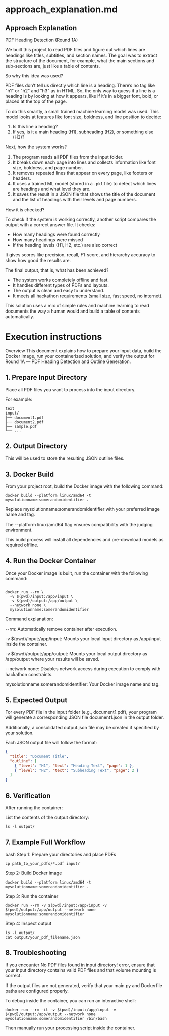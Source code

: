 # approach_explanation.md

## Approach Explanation
PDF Heading Detection (Round 1A)

We built this project to read PDF files and figure out which lines are headings like titles, subtitles, and section names. The goal was to extract the structure of the document, for example, what the main sections and sub-sections are,  just like a table of contents.

So why this idea was used?

PDF files don’t tell us directly which line is a heading. There’s no tag like "h1" or "h2" and "h3" as in HTML. So, the only way to guess if a line is a heading is by looking at how it appears, like if it’s in a bigger font, bold, or placed at the top of the page.

To do this smartly, a small trained machine learning model was used. This model looks at features like font size, boldness, and line position to decide:
1. Is this line a heading?
2. If yes, is it a main heading (H1), subheading (H2), or something else (H3)?

Next, how the system works?
1. The program reads all PDF files from the input folder.
2. It breaks down each page into lines and collects information like font size, boldness, and page number.
3. It removes repeated lines that appear on every page, like footers or headers.
4. It uses a trained ML model (stored in a `.pkl` file) to detect which lines are headings and what level they are.
5. It saves the result in a JSON file that shows the title of the document and the list of headings with their levels and page numbers.

How it is checked?

To check if the system is working correctly, another script compares the output with a correct answer file. It checks:
- How many headings were found correctly
- How many headings were missed
- If the heading levels (H1, H2, etc.) are also correct

It gives scores like precision, recall, F1-score, and hierarchy accuracy to show how good the results are. 

The final output, that is, what has been achieved?

- The system works completely offline and fast.
- It handles different types of PDFs and layouts.
- The output is clean and easy to understand.
- It meets all hackathon requirements (small size, fast speed, no internet).

This solution uses a mix of simple rules and machine learning to read documents the way a human would and build a table of contents automatically.

# Execution instructions

Overview
This document explains how to prepare your input data, build the Docker image, run your containerized solution, and verify the output for Round 1A — PDF Heading Detection and Outline Generation.

## 1. Prepare Input Directory

Place all PDF files you want to process into the input directory.

For example:
```console
text
input/
├── document1.pdf
├── document2.pdf
├── sample.pdf
└── ...
```

## 2. Output Directory
This will be used to store the resulting JSON outline files.

## 3. Docker Build
From your project root, build the Docker image with the following command:

```
docker build --platform linux/amd64 -t mysolutionname:somerandomidentifier .
```

Replace mysolutionname:somerandomidentifier with your preferred image name and tag.

The --platform linux/amd64 flag ensures compatibility with the judging environment.

This build process will install all dependencies and pre-download models as required offline.

## 4. Run the Docker Container
Once your Docker image is built, run the container with the following command:

```console

docker run --rm \
  -v $(pwd)/input:/app/input \
  -v $(pwd)/output:/app/output \
  --network none \
  mysolutionname:somerandomidentifier
```
Command explanation:

--rm: Automatically remove container after execution.

-v $(pwd)/input:/app/input: Mounts your local input directory as /app/input inside the container.

-v $(pwd)/output:/app/output: Mounts your local output directory as /app/output where your results will be saved.

--network none: Disables network access during execution to comply with hackathon constraints.

mysolutionname:somerandomidentifier: Your Docker image name and tag.

## 5. Expected Output
For every PDF file in the input folder (e.g., document1.pdf), your program will generate a corresponding JSON file document1.json in the output folder.

Additionally, a consolidated output.json file may be created if specified by your solution.

Each JSON output file will follow the format:

``` json
{
  "title": "Document Title",
  "outline": [
    { "level": "H1", "text": "Heading Text", "page": 1 },
    { "level": "H2", "text": "Subheading Text", "page": 2 }
  ]
}
```
## 6. Verification
After running the container:

List the contents of the output directory:

```console
ls -l output/
```

## 7. Example Full Workflow
bash
Step 1: Prepare your directories and place PDFs
```console
cp path_to_your_pdfs/*.pdf input/
```

Step 2: Build Docker image
```console
docker build --platform linux/amd64 -t mysolutionname:somerandomidentifier .
```

Step 3: Run the container
```console
docker run --rm -v $(pwd)/input:/app/input -v $(pwd)/output:/app/output --network none mysolutionname:somerandomidentifier
```

Step 4: Inspect output
```console
ls -l output/
cat output/your_pdf_filename.json
```

## 8. Troubleshooting
If you encounter No PDF files found in input directory! error, ensure that your input directory contains valid PDF files and that volume mounting is correct.

If the output files are not generated, verify that your main.py and Dockerfile paths are configured properly.

To debug inside the container, you can run an interactive shell:

```console
docker run --rm -it -v $(pwd)/input:/app/input -v $(pwd)/output:/app/output --network none mysolutionname:somerandomidentifier /bin/bash
```
Then manually run your processing script inside the container.

